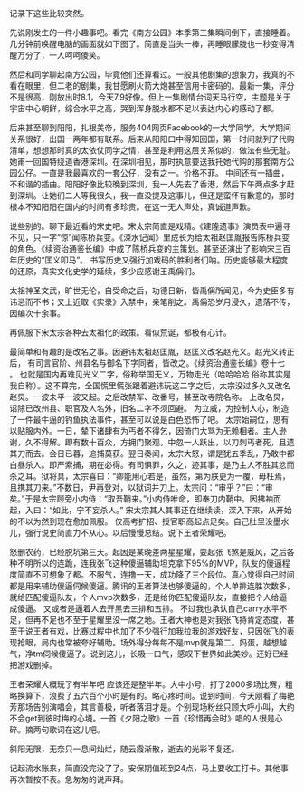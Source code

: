记录下这些比较突然。

先说刚发生的一件小趣事吧。看完《南方公园》本季第三集瞬间倒下，直接睡着。几分钟前唤醒电脑的画面就如下图了。简直是当头一棒，再睡眼朦胧也一秒变得清醒万分了，一人呵呵傻笑。




然后和同学聊起南方公园，毕竟他们还算看过。一般其他剧集的想象力，我真的不看在眼里，但二老的剧集，我甘愿刷火箭大炮甚至信用卡密码的。最新一集，评分不是很高，刚放出时8.1，今天7.9好像。但上一集剧情台词天马行空，主题是关于宇宙中心朝鲜，综合水平之高，哭到浑身脱水都不足以表达内心的感动了都。



后来甚至聊到阳阳，扎根美帝，服务404网页Facebook的一大学同学。大学期间关系很好，出国一两年都有联系。后来从阳阳口中得知回国，第一时间就列了代购清单，想想那时真的太依仗同学之情，甚至是利用这层关系似的，做法有些无耻。她甫一回国特绕道香港深圳。在深圳相见，那时执意要送我托她代购的那套南方公园公仔。一直是我最喜欢的一套公仔，没有之一。价格不菲。 中间还有一插曲，不和谐的插曲。阳阳好像比较晚到深圳，我一人先去了香港，然后下午两点多才赶到深圳。让她们二人等我很久，我一直没提及这事儿，但还是蛮怀有歉意的，那时根本不知阳阳在国内的时间有多珍贵。在这一无人声处，真诚道声歉。

说些别的。聊下最近看的宋史吧。宋太宗简直是戏精。《建隆遗事》演员表中遍寻不见，只一字“惊”闻陈桥兵变。《涑水记闻》里成长为给太祖赵匡胤报告陈桥兵变的角色。《续资治通鉴长编》中成了陈桥兵变的主策划。甚至还演出了影响宋三百年历史的“匡义叩马”。 书写历史又强行加戏码的胜利者们呐。历史能够最大程度的还原，真实文化史学的延续，多少应感谢王禹偁们。

太祖神圣文武，旷世无伦，自受命之后，功德日新，皆禹偁所闻见，今为史臣多有讳忌而不书；又上近取《实录》入禁中，亲笔削之。禹偁恐岁月浸久，遗落不传，因编次十余事。 ​​​​


再佩服下宋太宗各种去太祖化的政策。看似荒诞，都极有心计。

最简单和有趣的是改名之事。因避讳太祖赵匡胤，赵匡义改名赵光义。赵光义转正后，
有司言官阶、州县名与御名下字同者，皆改之。《续资治通鉴长编》卷十七  。
也就是国内再难见光义二字，俗称举国无义，万物走光（哈哈哈哈 俗称其实是我自称）。这不算完，全国慌里慌张跟着避讳玩这二字之后，太宗没过多久又改名赵炅。一波未平一波又起。之后改禁军、改番号，甚至改寺院名称。
上改名炅，诏除已改州县、职官及人名外，旧名二字不须回避。
为立威，为控制人心，制造了一件最牛逼的钓鱼执法事件，甚至可以说是白色恐怖了吧。
太宗始嗣位，思有以贴服内外。一日，辇下诸肆有为丐者不得乞，因倚门大骂为无赖相者。主人逊谢，久不得解。即有数十百众，方拥门聚观，中忽一人跃出，以刀刺丐者死，且遗其刀而去。会日已暮，追捕莫获。翌日奏闻，太宗大怒，谓是犹五季乱，乃敢中都白昼杀人。即严索捕，期在必得。有司惧罪，久之，迹其事，是乃主人不胜其忿而杀之耳。狱将具，太宗喜曰：“卿能用心若是，虽然，第为朕更为一覆，毋枉焉，且携其刀来。”不数日，尹再登对，以狱词并刀上。太宗问：“审乎？”曰：“审矣。”于是太宗顾旁小内侍：“取吾鞘来。”小内侍唯命，即奉刀内鞘中。因拂袖而起，入曰：“如此，宁不妄杀人。”
宋太宗其人其事还在继续读，深入下来，从开始的不以为然到现在愈加佩服。 仅高考扩招、授官职高起点足矣。自己肚里没墨水儿，强行说史简直力不从心。以后慢慢总结。说下王者荣耀吧。

怒删农药，已经脱坑第三天。起因是某晚差两星星耀，耍起张飞煞是威风，之后各种不明所以的连跪，连我张飞这种傻逼辅助坦克拿下95%的MVP，队友的傻逼程度简直不可想象了都。不服气，连撸一天，成功降了三个段位。真心觉得自己时间都是用来辅助傻逼伺候傻逼。腾讯的王者算法也够傻逼的，个人单排连胜次数多，就给匹配傻逼队友，个人mvp次数多，还是给你匹配傻逼队友，直接把个人给逼成傻逼。 又或者是逼着人去开黑去三排和五排。 不过我也承认自己carry水平不足，但再不足也不至于星耀里没一席之地。王者大神也是对我张飞持肯定态度，甚至于说王者有戏，比赛过程中也加了不少强行加我拉我的游戏好友，只因张飞的表现抢眼，局内也常被夸好辅助。场外得分每每不是mvp就是第二。妈蛋，越想越气，净tm伺候傻逼了。说到这儿，长吸一口气，感叹下世界如此美妙。还好已经把游戏删掉。

王者荣耀大概玩了有半年吧  应该还是整半年。大中小号，打了2000多场比赛，粗略换算下，浪费了五六百个小时是有的。略心疼时间。说到时间，今天刚看了梅艳芳那场告别演唱会，其言善极，听者落泪才是。个别现场粉丝只顾大呼小叫，大约不会get到彼时梅的心境。一首《夕阳之歌》一首《珍惜再会时》唱的人很是心碎。摘两句歌词在这儿吧。

斜阳无限，无奈只一息间灿烂，随云霞渐散，逝去的光彩不复还。


记起流水账来，简直没完没了了。安保期值班到24点，马上要收工打卡。其他事再次暂按不表。急匆匆的说声拜。

